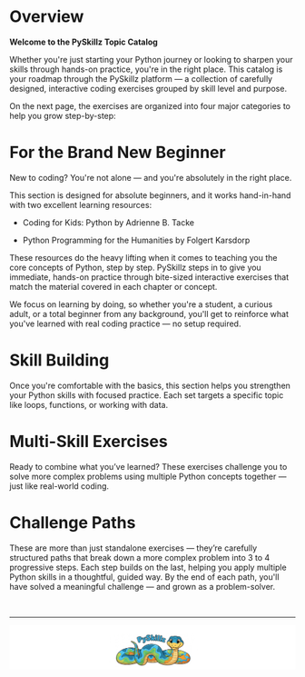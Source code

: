 # Overview

__Welcome to the PySkillz Topic Catalog__

Whether you're just starting your Python journey or looking to sharpen your skills through hands-on practice, you're in the right place. This catalog is your roadmap through the PySkillz platform — a collection of carefully designed, interactive coding exercises grouped by skill level and purpose.

On the next page, the exercises are organized into four major categories to help you grow step-by-step:

# For the Brand New Beginner

New to coding? You're not alone — and you're absolutely in the right place.

This section is designed for absolute beginners, and it works hand-in-hand with two excellent learning resources:

* Coding for Kids: Python by Adrienne B. Tacke

* Python Programming for the Humanities by Folgert Karsdorp

These resources do the heavy lifting when it comes to teaching you the core concepts of Python, step by step. PySkillz steps in to give you immediate, hands-on practice through bite-sized interactive exercises that match the material covered in each chapter or concept.

We focus on learning by doing, so whether you're a student, a curious adult, or a total beginner from any background, you'll get to reinforce what you've learned with real coding practice — no setup required.

# Skill Building

Once you're comfortable with the basics, this section helps you strengthen your Python skills with focused practice. Each set targets a specific topic like loops, functions, or working with data.

# Multi-Skill Exercises

Ready to combine what you’ve learned? These exercises challenge you to solve more complex problems using multiple Python concepts together — just like real-world coding.

# Challenge Paths

These are more than just standalone exercises — they’re carefully structured paths that break down a more complex problem into 3 to 4 progressive steps. Each step builds on the last, helping you apply multiple Python skills in a thoughtful, guided way. By the end of each path, you'll have solved a meaningful challenge — and grown as a problem-solver.

<BR>

************

[![Skillz Catalog](../../graphics/PySkillzFooter.png)](skillz-catalog)
